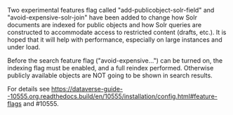 Two experimental features flag called "add-publicobject-solr-field" and "avoid-expensive-solr-join" have been added to change how Solr documents are indexed for public objects and how Solr queries are constructed to accommodate access to restricted content (drafts, etc.). It is hoped that it will help with performance, especially on large instances and under load.

Before the search feature flag ("avoid-expensive...") can be turned on, the indexing flag must be enabled, and a full reindex performed. Otherwise publicly available objects are NOT going to be shown in search results.

For details see https://dataverse-guide--10555.org.readthedocs.build/en/10555/installation/config.html#feature-flags and #10555.
